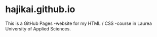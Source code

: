 # hajikai.github.io

This is a GitHub Pages -website for my HTML / CSS -course in Laurea University of Applied Sciences.
